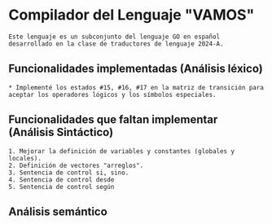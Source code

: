 # Compilador del Lenguaje "VAMOS"

    Este lenguaje es un subconjunto del lenguaje GO en español desarrollado en la clase de traductores de lenguaje 2024-A.

## Funcionalidades implementadas (Análisis léxico)

    * Implementé los estados #15, #16, #17 en la matriz de transición para aceptar los operadores lógicos y los símbolos especiales.

## Funcionalidades que faltan implementar (Análisis Sintáctico)

    1. Mejorar la definición de variables y constantes (globales y locales).
    2. Definición de vectores "arreglos".
    3. Sentencia de control si, sino.     
    4. Sentencia de control desde
    5. Sentencia de control según

## Análisis semántico
